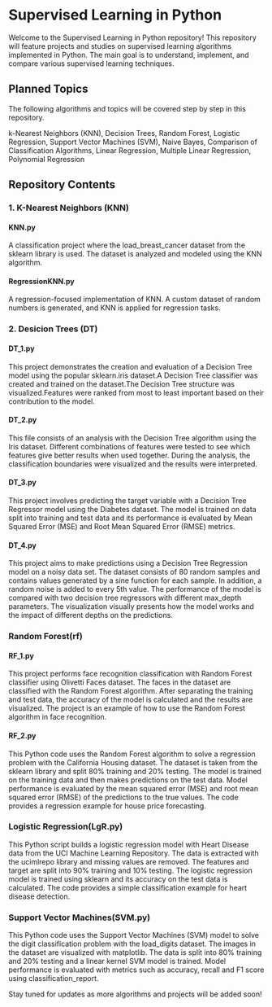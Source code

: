 # Supervised Learning in Python
Welcome to the Supervised Learning in Python repository! This repository will feature projects and studies on supervised learning algorithms implemented in Python. The main goal is to understand, implement, and compare various supervised learning techniques.

## Planned Topics
The following algorithms and topics will be covered step by step in this repository.

k-Nearest Neighbors (KNN),
Decision Trees,
Random Forest,
Logistic Regression,
Support Vector Machines (SVM),
Naive Bayes,
Comparison of Classification Algorithms,
Linear Regression,
Multiple Linear Regression,
Polynomial Regression

## Repository Contents
### 1. K-Nearest Neighbors (KNN)

#### KNN.py
A classification project where the load_breast_cancer dataset from the sklearn library is used. The dataset is analyzed and modeled using the KNN algorithm.

#### RegressionKNN.py
A regression-focused implementation of KNN. A custom dataset of random numbers is generated, and KNN is applied for regression tasks.


### 2. Desicion Trees (DT)
#### DT_1.py
This project demonstrates the creation and evaluation of a Decision Tree model using the popular sklearn.iris dataset.A Decision Tree classifier was created and trained on the dataset.The Decision Tree structure was visualized.Features were ranked from most to least important based on their contribution to the model.

#### DT_2.py
This file consists of an analysis with the Decision Tree algorithm using the Iris dataset. Different combinations of features were tested to see which features give better results when used together. During the analysis, the classification boundaries were visualized and the results were interpreted.

#### DT_3.py
This project involves predicting the target variable with a Decision Tree Regressor model using the Diabetes dataset. The model is trained on data split into training and test data and its performance is evaluated by Mean Squared Error (MSE) and Root Mean Squared Error (RMSE) metrics.

#### DT_4.py
This project aims to make predictions using a Decision Tree Regression model on a noisy data set. The dataset consists of 80 random samples and contains values generated by a sine function for each sample. In addition, a random noise is added to every 5th value. The performance of the model is compared with two decision tree regressors with different max_depth parameters. The visualization visually presents how the model works and the impact of different depths on the predictions.

### Random Forest(rf)
#### RF_1.py
This project performs face recognition classification with Random Forest classifier using Olivetti Faces dataset. The faces in the dataset are classified with the Random Forest algorithm. After separating the training and test data, the accuracy of the model is calculated and the results are visualized. The project is an example of how to use the Random Forest algorithm in face recognition.

#### RF_2.py
This Python code uses the Random Forest algorithm to solve a regression problem with the California Housing dataset. The dataset is taken from the sklearn library and split 80% training and 20% testing. The model is trained on the training data and then makes predictions on the test data. Model performance is evaluated by the mean squared error (MSE) and root mean squared error (RMSE) of the predictions to the true values. The code provides a regression example for house price forecasting.

### Logistic Regression(LgR.py)
This Python script builds a logistic regression model with Heart Disease data from the UCI Machine Learning Repository. The data is extracted with the ucimlrepo library and missing values are removed. The features and target are split into 90% training and 10% testing. The logistic regression model is trained using sklearn and its accuracy on the test data is calculated. The code provides a simple classification example for heart disease detection.

### Support Vector Machines(SVM.py)
This Python code uses the Support Vector Machines (SVM) model to solve the digit classification problem with the load_digits dataset. The images in the dataset are visualized with matplotlib. The data is split into 80% training and 20% testing and a linear kernel SVM model is trained. Model performance is evaluated with metrics such as accuracy, recall and F1 score using classification_report.

Stay tuned for updates as more algorithms and projects will be added soon!
